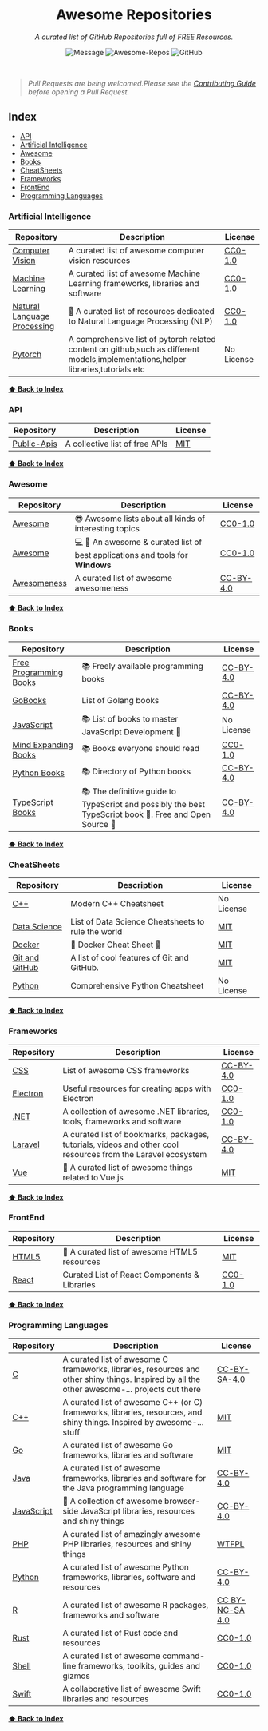 <div align='center'> 

# Awesome Repositories 
*A curated list of GitHub Repositories full of FREE Resources.* 
<br>

![Message](https://img.shields.io/badge/I%20%E2%9D%A4%20-OpenSource-%23ff0055)
![Awesome-Repos](https://img.shields.io/badge/Awesome--repos-%23ff0055)
![GitHub](https://img.shields.io/github/license/pawelborkar/awesome-repos?color=%23ff0055)
</div> <br>

> *Pull Requests are being welcomed.Please see the [Contributing Guide](CONTRIBUTING.md) before opening a Pull Request.*
## Index

  - [API](#api)
  - [Artificial Intelligence](#Artificial-Intelligence)
  - [Awesome](#awesome)
  - [Books](#books)
  - [CheatSheets](#cheatsheets)
  - [Frameworks](#frameworks)
  - [FrontEnd](#frontend)
  - [Programming Languages](#programming-languages)

### Artificial Intelligence
Repository  |   Description |   License |
|---|---|---|
|   [Computer Vision](https://github.com/jbhuang0604/awesome-computer-vision)  |    A curated list of awesome computer vision resources   |    [CC0-1.0](https://creativecommons.org/publicdomain/zero/1.0/legalcode) |
|   [Machine Learning](https://github.com/josephmisiti/awesome-machine-learning)  |    A curated list of awesome Machine Learning frameworks, libraries and software   |    [CC0-1.0](https://creativecommons.org/publicdomain/zero/1.0/legalcode) |
|   [Natural Language Processing](https://github.com/keon/awesome-nlp)  |   📖 A curated list of resources dedicated to Natural Language Processing (NLP)   |   [CC0-1.0](https://creativecommons.org/publicdomain/zero/1.0/legalcode) |
|   [Pytorch](https://github.com/bharathgs/Awesome-pytorch-list)  |   A comprehensive list of pytorch related content on github,such as different models,implementations,helper libraries,tutorials etc   |   No License |

**[⬆ Back to Index](#index)**
### API
Repository  |   Description |   License |
|---|---|---|
|   [Public-Apis](https://github.com/public-apis/public-apis)  |   A collective list of free APIs  |   [MIT](https://github.com/public-apis/public-apis/blob/master/LICENSE) |

**[⬆ Back to Index](#index)**

### Awesome
Repository  |   Description |   License |
|---|---|---|
|   [Awesome](https://github.com/sindresorhus/awesome)  |   😎 Awesome lists about all kinds of interesting topics  |   [CC0-1.0](https://creativecommons.org/publicdomain/zero/1.0/legalcode) |
|   [Awesome](https://github.com/awesome-windows/awesome)  |   💻 🎉 An awesome & curated list of best applications and tools for **Windows**  |   [CC0-1.0](https://creativecommons.org/publicdomain/zero/1.0/legalcode) |
|   [Awesomeness](https://github.com/bayandin/awesome-awesomeness)  |   A curated list of awesome awesomeness  |   [CC-BY-4.0](https://creativecommons.org/licenses/by/4.0/legalcode ) |


**[⬆ Back to Index](#index)**
### Books
Repository  |   Description |   License |
|---|---|---|
|   [Free Programming Books](https://github.com/EbookFoundation/free-programming-books)  |   :books: Freely available programming books  |   [CC-BY-4.0](https://creativecommons.org/licenses/by/4.0/legalcode ) |
|   [GoBooks](https://github.com/dariubs/GoBooks)  |   List of Golang books  |  [CC-BY-4.0](https://creativecommons.org/licenses/by/4.0/legalcode ) |
|   [JavaScript](https://github.com/javascript-society/javascript-path)  |    📚 List of books to master JavaScript Development 🚀   |  No License |
|   [Mind Expanding Books](https://github.com/hackerkid/Mind-Expanding-Books)  |   📚 Books everyone should read  |   [CC0-1.0](https://creativecommons.org/publicdomain/zero/1.0/legalcode) |
|   [Python Books](https://github.com/Junnplus/awesome-python-books)  |   📚 Directory of Python books  |   [CC-BY-4.0](https://creativecommons.org/licenses/by/4.0/legalcode ) |
|   [TypeScript Books](https://github.com/basarat/typescript-book)  |   :books: The definitive guide to TypeScript and possibly the best TypeScript book 📖. Free and Open Source 🌹  |   [CC-BY-4.0](https://creativecommons.org/licenses/by/4.0/legalcode ) |

**[⬆ Back to Index](#index)**
### CheatSheets
Repository  |   Description |   License |
|---|---|---|
|   [C++](https://github.com/mortennobel/cpp-cheatsheet)  |    Modern C++ Cheatsheet   |   No License  |
|   [Data Science](https://github.com/FavioVazquez/ds-cheatsheets)  |    List of Data Science Cheatsheets to rule the world   |   [MIT](https://github.com/FavioVazquez/ds-cheatsheets/blob/master/LICENSE ) |
|   [Docker](https://github.com/eon01/DockerCheatSheet)  |    🐋 Docker Cheat Sheet 🐋   |   [MIT](https://github.com/eon01/DockerCheatSheet/blob/master/LICENSE ) |
|   [Git and GitHub](https://github.com/tiimgreen/github-cheat-sheet)  |    A list of cool features of Git and GitHub.   |   [MIT](https://github.com/tiimgreen/github-cheat-sheet/blob/master/LICENSE ) |
|   [Python](https://github.com/gto76/python-cheatsheet)  |    Comprehensive Python Cheatsheet   |   No License  |

**[⬆ Back to Index](#index)**
### Frameworks
Repository  |   Description |   License |
|---|---|---|
|   [CSS](https://github.com/troxler/awesome-css-frameworks)  |    List of awesome CSS frameworks   |   [CC-BY-4.0](https://creativecommons.org/licenses/by/4.0/legalcode ) |
|   [Electron](https://github.com/sindresorhus/awesome-electron)  |    Useful resources for creating apps with Electron    |   [CC0-1.0](https://creativecommons.org/publicdomain/zero/1.0/legalcode) |
|   [.NET](https://github.com/quozd/awesome-dotnet)  |    A collection of awesome .NET libraries, tools, frameworks and software   |   [CC0-1.0](https://creativecommons.org/publicdomain/zero/1.0/legalcode) |
|   [Laravel](https://github.com/chiraggude/awesome-laravel)  |     A curated list of bookmarks, packages, tutorials, videos and other cool resources from the Laravel ecosystem   |   [CC-BY-4.0](https://creativecommons.org/licenses/by/4.0/legalcode )  |
|   [Vue](https://github.com/vuejs/awesome-vue)  |     🎉 A curated list of awesome things related to Vue.js   |   [MIT](https://github.com/vuejs/awesome-vue/blob/master/LICENSE ) |

**[⬆ Back to Index](#index)**
### FrontEnd
Repository  |   Description |   License |
|---|---|---|
| [HTML5](https://github.com/diegocard/awesome-html5) | 📝 A curated list of awesome HTML5 resources  | [MIT](https://github.com/diegocard/awesome-html5/blob/master/LICENSE) |
| [React](https://github.com/brillout/awesome-react-components) |  Curated List of React Components & Libraries  | [CC0-1.0](https://creativecommons.org/publicdomain/zero/1.0/legalcode) |

**[⬆ Back to Index](#index)**
### Programming Languages
Repository  |   Description |   License |
|---|---|---|
|   [C](https://github.com/oz123/awesome-c)   |   A curated list of awesome C frameworks, libraries, resources and other shiny things. Inspired by all the other awesome-... projects out there  |   [CC-BY-SA-4.0](https://github.com/oz123/awesome-c/blob/master/LICENSE ) |
|   [C++](https://github.com/fffaraz/awesome-cpp)  |    A curated list of awesome C++ (or C) frameworks, libraries, resources, and shiny things. Inspired by awesome-... stuff   |   [MIT](https://github.com/fffaraz/awesome-cpp/blob/master/LICENSE) |
|   [Go](https://github.com/avelino/awesome-go)  |    A curated list of awesome Go frameworks, libraries and software   |   [MIT](https://github.com/avelino/awesome-go/blob/master/LICENSE) |
|   [Java](https://github.com/akullpp/awesome-java)  |    A curated list of awesome frameworks, libraries and software for the Java programming language  |   [CC-BY-4.0](https://creativecommons.org/licenses/by/4.0/legalcode ) |
|   [JavaScript](https://github.com/sorrycc/awesome-javascript)  |    🐢 A collection of awesome browser-side JavaScript libraries, resources and shiny things  |   [CC-BY-4.0](https://creativecommons.org/licenses/by/4.0/legalcode ) |
|   [PHP](https://github.com/ziadoz/awesome-php)   |   A curated list of amazingly awesome PHP libraries, resources and shiny things  |   [WTFPL](https://github.com/ziadoz/awesome-php/blob/master/LICENSE.md ) |
|   [Python](https://github.com/vinta/awesome-python)   |   A curated list of awesome Python frameworks, libraries, software and resources  |   [CC-BY-4.0](https://creativecommons.org/licenses/by/4.0/legalcode ) |
|   [R](https://github.com/qinwf/awesome-R)   |    A curated list of awesome R packages, frameworks and software  |   [CC BY-NC-SA 4.0](https://creativecommons.org/licenses/by-nc-sa/4.0/legalcode) |
|   [Rust](https://github.com/rust-unofficial/awesome-rust)   |    A curated list of Rust code and resources  |   [CC0-1.0](https://creativecommons.org/publicdomain/zero/1.0/legalcode) |
|   [Shell](https://github.com/alebcay/awesome-shell)   |    A curated list of awesome command-line frameworks, toolkits, guides and gizmos  |   [CC0-1.0](https://creativecommons.org/publicdomain/zero/1.0/legalcode) |
|   [Swift](https://github.com/matteocrippa/awesome-swift)   |    A collaborative list of awesome Swift libraries and resources   |   [CC0-1.0](https://creativecommons.org/publicdomain/zero/1.0/legalcode) |

**[⬆ Back to Index](#index)**
